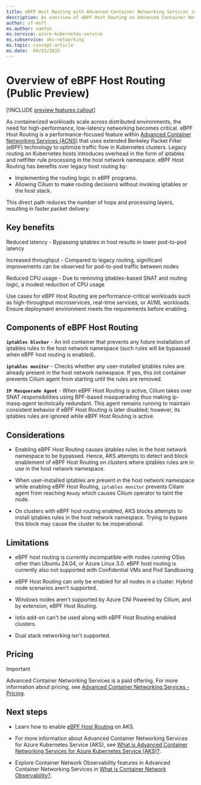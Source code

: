 ```yaml
---
title: eBFP Host Routing with Advanced Container Networking Services (ACNS)
description: An overview of eBPF Host Routing on Advanced Container Networking Services with Azure Kubernetes Service (AKS).
author: sf-msft
ms.author: samfoo
ms.service: azure-kubernetes-service
ms.subservice: aks-networking
ms.topic: concept-article
ms.date:  09/23/2025
---
```


# Overview of eBPF Host Routing (Public Preview)

[!INCLUDE [preview features callout](~/reusable-content/ce-skilling/azure/includes/aks/includes/preview/preview-callout.md)]

As containerized workloads scale across distributed environments, the need for high-performance, low-latency networking becomes critical. eBPF Host Routing is a performance-focused feature within [Advanced Container Networking Services (ACNS)](advanced-container-networking-services-overview.md) that uses extended Berkeley Packet Filter (eBPF) technology to optimize traffic flow in Kubernetes clusters. Legacy routing on Kubernetes hosts introduces overhead in the form of iptables and netfilter rule processing in the host network namespace. eBPF Host Routing has benefits over legacy host routing by:

 - Implementing the routing logic in eBPF programs.
 - Allowing Cilium to make routing decisions without invoking iptables or the host stack.

This direct path reduces the number of hops and processing layers, resulting in faster packet delivery.

## Key benefits

Reduced latency - Bypassing iptables in host results in lower pod-to-pod latency

Increased throughput - Compared to legacy routing, significant improvements can be observed for pod-to-pod traffic between nodes

Reduced CPU usage - Due to removing iptables-based SNAT and routing logic, a modest reduction of CPU usage

Use cases for eBPF Host Routing are performance-critical workloads such as high-throughput microservices, real-time services, or AI/ML workloads. Ensure deployment environment meets the requirements before enabling.

## Components of eBPF Host Routing

**`iptables blocker`** - An init container that prevents any future installation of iptables rules in the host network namespace (such rules will be bypassed when eBPF host routing is enabled).

**`iptables monitor`** - Checks whether any user-installed iptables rules are already present in the host network namespace. If yes, this init container prevents Cilium agent from starting until the rules are removed.

**`IP Masquerade Agent`** - When eBPF Host Routing is active, Cilium takes over SNAT responsibilities using BPF-based masquerading thus making ip-masq-agent technically redundant. This agent remains running to maintain consistent behavior if eBPF Host Routing is later disabled; however, its iptables rules are ignored while eBPF Host Routing is active.

## Considerations

 - Enabling eBPF Host Routing causes iptables rules in the host network namespace to be bypassed. Hence, AKS attempts to detect and block enablement of eBPF Host Routing on clusters where iptables rules are in use in the host network namespace.

 - When user-installed iptables are present in the host network namespace while enabling eBPF Host Routing, `iptables monitor` prevents Ciliam agent from reaching `Ready` which causes Cilium operator to taint the node.

 - On clusters with eBPF host routing enabled, AKS blocks attempts to install iptables rules in the host network namespace. Trying to bypass this block may cause the cluster to be inoperational.

## Limitations

 - eBPF host routing is currently incompatible with nodes running OSes other than Ubuntu 24.04, or Azure Linux 3.0. eBPF host routing is currently also not supported with Confidential VMs and Pod Sandboxing

 - eBPF Host Routing can only be enabled for all nodes in a cluster. Hybrid node scenarios aren't supported.

 - Windows nodes aren't supported by Azure CNI Powered by Cilium, and by extension, eBPF Host Routing.

 - Istio add-on can't be used along with eBPF Host Routing enabled clusters.

 - Dual stack networking isn't supported.

## Pricing

> [!IMPORTANT]
> Advanced Container Networking Services is a paid offering. For more information about pricing, see [Advanced Container Networking Services - Pricing](https://azure.microsoft.com/pricing/details/azure-container-networking-services/).

## Next steps

- Learn how to enable [eBPF Host Routing](./how-to-enable-ebpf-host-routing.md) on AKS.

- For more information about Advanced Container Networking Services for Azure Kubernetes Service (AKS), see [What is Advanced Container Networking Services for Azure Kubernetes Service (AKS)?](advanced-container-networking-services-overview.md).

- Explore Container Network Observability features in Advanced Container Networking Services in [What is Container Network Observability?](container-network-observability-metrics.md).
